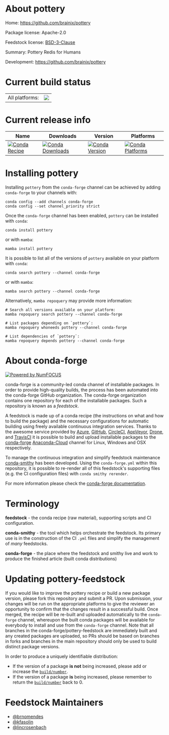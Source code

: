 About pottery
=============

Home: https://github.com/brainix/pottery

Package license: Apache-2.0

Feedstock license: [BSD-3-Clause](https://github.com/conda-forge/pottery-feedstock/blob/main/LICENSE.txt)

Summary: Pottery Redis for Humans

Development: https://github.com/brainix/pottery

Current build status
====================


<table><tr><td>All platforms:</td>
    <td>
      <a href="https://dev.azure.com/conda-forge/feedstock-builds/_build/latest?definitionId=13303&branchName=main">
        <img src="https://dev.azure.com/conda-forge/feedstock-builds/_apis/build/status/pottery-feedstock?branchName=main">
      </a>
    </td>
  </tr>
</table>

Current release info
====================

| Name | Downloads | Version | Platforms |
| --- | --- | --- | --- |
| [![Conda Recipe](https://img.shields.io/badge/recipe-pottery-green.svg)](https://anaconda.org/conda-forge/pottery) | [![Conda Downloads](https://img.shields.io/conda/dn/conda-forge/pottery.svg)](https://anaconda.org/conda-forge/pottery) | [![Conda Version](https://img.shields.io/conda/vn/conda-forge/pottery.svg)](https://anaconda.org/conda-forge/pottery) | [![Conda Platforms](https://img.shields.io/conda/pn/conda-forge/pottery.svg)](https://anaconda.org/conda-forge/pottery) |

Installing pottery
==================

Installing `pottery` from the `conda-forge` channel can be achieved by adding `conda-forge` to your channels with:

```
conda config --add channels conda-forge
conda config --set channel_priority strict
```

Once the `conda-forge` channel has been enabled, `pottery` can be installed with `conda`:

```
conda install pottery
```

or with `mamba`:

```
mamba install pottery
```

It is possible to list all of the versions of `pottery` available on your platform with `conda`:

```
conda search pottery --channel conda-forge
```

or with `mamba`:

```
mamba search pottery --channel conda-forge
```

Alternatively, `mamba repoquery` may provide more information:

```
# Search all versions available on your platform:
mamba repoquery search pottery --channel conda-forge

# List packages depending on `pottery`:
mamba repoquery whoneeds pottery --channel conda-forge

# List dependencies of `pottery`:
mamba repoquery depends pottery --channel conda-forge
```


About conda-forge
=================

[![Powered by
NumFOCUS](https://img.shields.io/badge/powered%20by-NumFOCUS-orange.svg?style=flat&colorA=E1523D&colorB=007D8A)](https://numfocus.org)

conda-forge is a community-led conda channel of installable packages.
In order to provide high-quality builds, the process has been automated into the
conda-forge GitHub organization. The conda-forge organization contains one repository
for each of the installable packages. Such a repository is known as a *feedstock*.

A feedstock is made up of a conda recipe (the instructions on what and how to build
the package) and the necessary configurations for automatic building using freely
available continuous integration services. Thanks to the awesome service provided by
[Azure](https://azure.microsoft.com/en-us/services/devops/), [GitHub](https://github.com/),
[CircleCI](https://circleci.com/), [AppVeyor](https://www.appveyor.com/),
[Drone](https://cloud.drone.io/welcome), and [TravisCI](https://travis-ci.com/)
it is possible to build and upload installable packages to the
[conda-forge](https://anaconda.org/conda-forge) [Anaconda-Cloud](https://anaconda.org/)
channel for Linux, Windows and OSX respectively.

To manage the continuous integration and simplify feedstock maintenance
[conda-smithy](https://github.com/conda-forge/conda-smithy) has been developed.
Using the ``conda-forge.yml`` within this repository, it is possible to re-render all of
this feedstock's supporting files (e.g. the CI configuration files) with ``conda smithy rerender``.

For more information please check the [conda-forge documentation](https://conda-forge.org/docs/).

Terminology
===========

**feedstock** - the conda recipe (raw material), supporting scripts and CI configuration.

**conda-smithy** - the tool which helps orchestrate the feedstock.
                   Its primary use is in the construction of the CI ``.yml`` files
                   and simplify the management of *many* feedstocks.

**conda-forge** - the place where the feedstock and smithy live and work to
                  produce the finished article (built conda distributions)


Updating pottery-feedstock
==========================

If you would like to improve the pottery recipe or build a new
package version, please fork this repository and submit a PR. Upon submission,
your changes will be run on the appropriate platforms to give the reviewer an
opportunity to confirm that the changes result in a successful build. Once
merged, the recipe will be re-built and uploaded automatically to the
`conda-forge` channel, whereupon the built conda packages will be available for
everybody to install and use from the `conda-forge` channel.
Note that all branches in the conda-forge/pottery-feedstock are
immediately built and any created packages are uploaded, so PRs should be based
on branches in forks and branches in the main repository should only be used to
build distinct package versions.

In order to produce a uniquely identifiable distribution:
 * If the version of a package **is not** being increased, please add or increase
   the [``build/number``](https://docs.conda.io/projects/conda-build/en/latest/resources/define-metadata.html#build-number-and-string).
 * If the version of a package **is** being increased, please remember to return
   the [``build/number``](https://docs.conda.io/projects/conda-build/en/latest/resources/define-metadata.html#build-number-and-string)
   back to 0.

Feedstock Maintainers
=====================

* [@brnomendes](https://github.com/brnomendes/)
* [@kfasolin](https://github.com/kfasolin/)
* [@lincrosenbach](https://github.com/lincrosenbach/)

